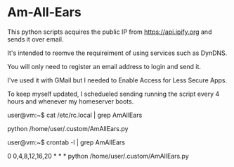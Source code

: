 # Am-All-Ears
This python scripts acquires the public IP from https://api.ipify.org and sends it over email.

It's intended to reomve the requireiment of using services such as DynDNS.

You will only need to register an email address to login and send it.

I've used it with GMail but I needed to Enable Access for Less Secure Apps.

To keep myself updated, I schedueled sending running the script every 4 hours and whenever my homeserver boots.

user@vm:~$ cat /etc/rc.local | grep AmAllEars

python /home/user/.custom/AmAllEars.py

user@vm:~$ crontab -l | grep AmAllEars

0 0,4,8,12,16,20 * * *	python /home/user/.custom/AmAllEars.py